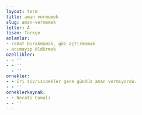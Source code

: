 ```yaml
---
layout: term
title: aman vermemek
slug: aman-vermemek
letter: A
lisan: Türkçe
anlamlar:
- rahat bırakmamak, göz açtırmamak
- acımayıp öldürmek
ozellikler:
- - ''
- - ''
  - ''
ornekler:
- - İri sivrisinekler gece gündüz aman vermiyordu.
- - ''
orneklerkaynak:
- - Necati Cumalı
- - ''
---
```

